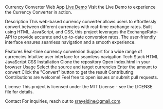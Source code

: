 Currency Converter Web App
[Live Demo](https://curreny-exchanger555.netlify.app/)
Visit the Live Demo to experience the Currency Converter in action.

Description
This web-based currency converter allows users to effortlessly convert between different currencies with real-time exchange rates. Built using HTML, JavaScript, and CSS, this project leverages the ExchangeRate-API to provide accurate and up-to-date conversion rates. The user-friendly interface ensures seamless navigation and a smooth experience.

Features
Real-time currency conversion
Support for a wide range of currencies
Intuitive user interface for seamless navigation
Tech Stack
HTML
JavaScript
CSS
Installation
Clone the repository
Open index.html in your browser
Usage
Select the source and target currencies
Enter the amount to convert
Click the "Convert" button to get the result
Contributing
Contributions are welcome! Feel free to open issues or submit pull requests.

License
This project is licensed under the MIT License - see the LICENSE file for details.

Contact
For inquiries, reach out to srayeldine@gmail.com.
